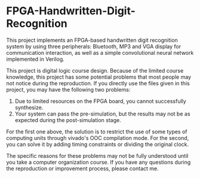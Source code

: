 # FPGA-Handwritten-Digit-Recognition

This project implements an FPGA-based handwritten digit recognition system by using three peripherals: Bluetooth, MP3 and VGA display for communication interaction, as well as a simple convolutional neural network implemented in Verilog.

This project is digital logic course design. Because of the limited course knowledge, this project has some potential problems that most people may not notice during the reproduction. If you directly use the files given in this project, you may have the following two problems:
1. Due to limited resources on the FPGA board, you cannot successfully synthesize.
2. Your system can pass the pre-simulation, but the results may not be as expected during the post-simulation stage.

For the first one above, the solution is to restrict the use of some types of computing units through vivado's OOC compilation mode. 
For the second, you can solve it by adding timing constraints or dividing the original clock. 

The specific reasons for these problems may not be fully understood until you take a computer organization course. If you have any questions during the reproduction or improvement process, please contact me.


